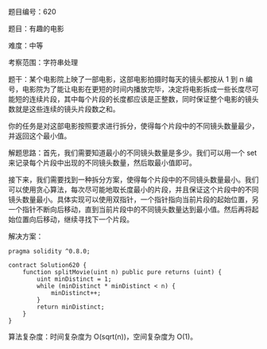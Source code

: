题目编号：620

题目：有趣的电影

难度：中等

考察范围：字符串处理

题干：某个电影院上映了一部电影，这部电影拍摄时每天的镜头都按从 1 到 n 编号，电影院为了能让电影在更短的时间内播放完毕，决定将电影拆成一些长度尽可能短的连续片段，其中每个片段的长度都应该是正整数，同时保证整个电影的镜头数就是这些连续的镜头片段数之和。

你的任务是对这部电影按照要求进行拆分，使得每个片段中的不同镜头数量最少，并返回这个最小值。

解题思路：首先，我们需要知道最小的不同镜头数量是多少。我们可以用一个 set 来记录每个片段中出现的不同镜头数量，然后取最小值即可。

接下来，我们需要找到一种拆分方案，使得每个片段中的不同镜头数量最小。我们可以使用贪心算法，每次尽可能地取长度最小的片段，并且保证这个片段中的不同镜头数量最小。具体实现可以使用双指针，一个指针指向当前片段的起始位置，另一个指针不断向后移动，直到当前片段中的不同镜头数量达到最小值。然后再将起始位置向后移动，继续寻找下一个片段。

解决方案：

```
pragma solidity ^0.8.0;

contract Solution620 {
    function splitMovie(uint n) public pure returns (uint) {
        uint minDistinct = 1;
        while (minDistinct * minDistinct < n) {
            minDistinct++;
        }
        return minDistinct;
    }
}
```

算法复杂度：时间复杂度为 O(sqrt(n))，空间复杂度为 O(1)。